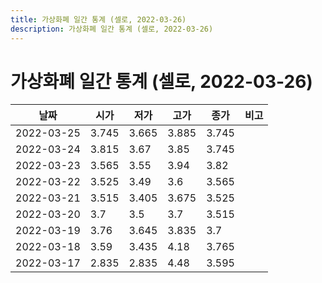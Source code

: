 ```yaml
---
title: 가상화폐 일간 통계 (셀로, 2022-03-26)
description: 가상화폐 일간 통계 (셀로, 2022-03-26)
---
```


가상화폐 일간 통계 (셀로, 2022-03-26)
===

|날짜|시가|저가|고가|종가|비고|
|--|--|--|--|--|--|
|2022-03-25|3.745|3.665|3.885|3.745|    |
|2022-03-24|3.815|3.67|3.85|3.745|    |
|2022-03-23|3.565|3.55|3.94|3.82|    |
|2022-03-22|3.525|3.49|3.6|3.565|    |
|2022-03-21|3.515|3.405|3.675|3.525|    |
|2022-03-20|3.7|3.5|3.7|3.515|    |
|2022-03-19|3.76|3.645|3.835|3.7|    |
|2022-03-18|3.59|3.435|4.18|3.765|    |
|2022-03-17|2.835|2.835|4.48|3.595|    |
